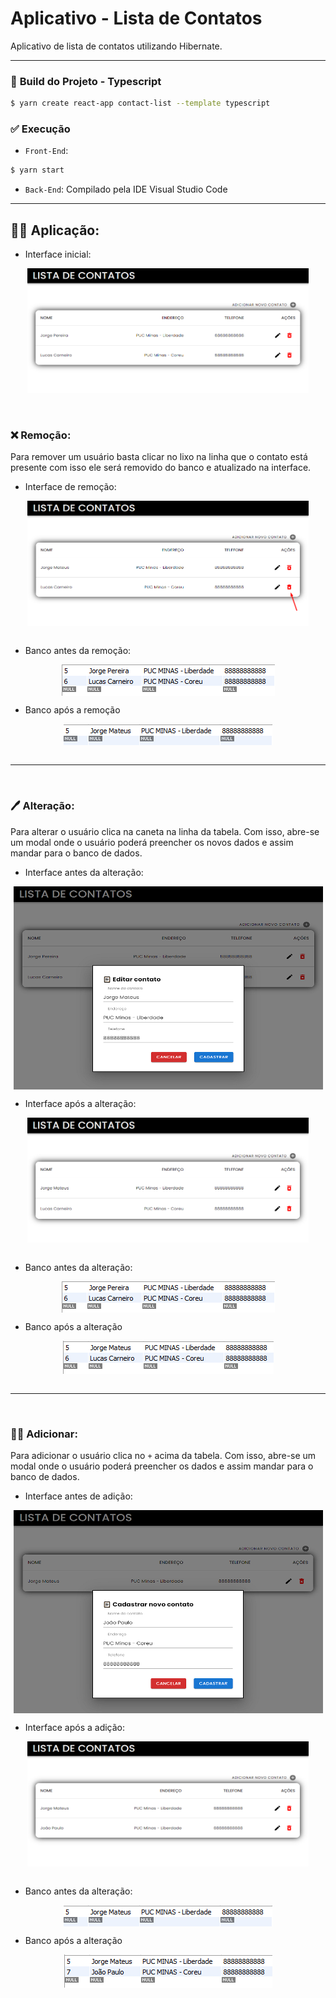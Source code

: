 # Aplicativo - Lista de Contatos

Aplicativo de lista de contatos utilizando Hibernate.

---------------

### 🔧 **Build do Projeto - Typescript**

```bash
$ yarn create react-app contact-list --template typescript
```

### ✅ **Execução**

- `Front-End`:
```bash
$ yarn start
```

- `Back-End`: Compilado pela IDE Visual Studio Code

---------------
## 👨‍💻 **Aplicação:**

- Interface inicial:
<div align="center"> 
    <img style="width: 450px; height: 200px;" align="center" src="images/interface_principal.png"/>
</div>

<br>
<br>

### ❌ **Remoção**:
Para remover um usuário basta clicar no lixo na linha que o contato está presente com isso ele será removido do banco e atualizado na interface.

- Interface de remoção:
<div align="center"> 
    <img style="width: 450px; height: 200px;" align="center" src="images/remocao_hadle.png"/>
</div>

<br>

- Banco antes da remoção:
<div align="center"> 
    <img align="center" src="images/banco_inicial.png"/>
</div>

- Banco após a remoção
<div align="center"> 
    <img align="center" src="images/banco_removido.png"/>
</div>

<br>
<hr>
<br>

### 🖊️ **Alteração**:
Para alterar o usuário clica na caneta na linha da tabela. Com isso, abre-se um modal onde o usuário poderá preencher os novos dados e assim mandar para o banco de dados.

- Interface antes da alteração:
<div align="center"> 
    <img style="width: 495px; height: 325px;" align="center" src="images/interface_editar.png"/>
</div>

- Interface após a alteração:
<div align="center"> 
    <img style="width: 450px; height: 200px;" align="center" src="images/interface_alterado.png"/>
</div>

<br>

- Banco antes da alteração:
<div align="center"> 
    <img align="center" src="images/banco_inicial.png"/>
</div>

- Banco após a alteração
<div align="center"> 
    <img align="center" src="images/banco_alterado.png"/>
</div>

<br>
<hr>
<br>

### 🐦‍🔥 **Adicionar**:
Para adicionar o usuário clica no `+` acima da tabela. Com isso, abre-se um modal onde o usuário poderá preencher os dados e assim mandar para o banco de dados.

- Interface antes de adição:
<div align="center"> 
    <img style="width: 495px; height: 325px;" align="center" src="images/interface_add.png"/>
</div>

- Interface após a adição:
<div align="center"> 
    <img style="width: 450px; height: 200px;" align="center" src="images/interface_joao.png"/>
</div>

<br>

- Banco antes da alteração:
<div align="center"> 
    <img align="center" src="images/banco_removido.png"/>
</div>

- Banco após a alteração
<div align="center"> 
    <img align="center" src="images/banco_add.png"/>
</div>

